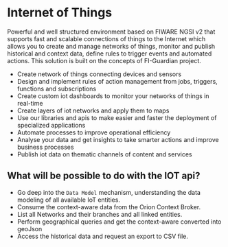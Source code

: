 # Internet of Things


Powerful and well structured environment based on FIWARE NGSI v2 that supports fast and scalable connections of things to the Internet which allows you to create and manage networks of things, monitor and publish historical and context data, define rules to trigger events and automated actions. This solution is built on the concepts of FI-Guardian project.


- Create network of things connecting devices and sensors
- Design and implement rules of action management from jobs, triggers, functions and subscriptions
- Create custom iot dashboards to monitor your networks of things in real-time
- Create layers of iot networks and apply them to maps
- Use our libraries and apis to make easier and faster the deployment of specialized applications
- Automate processes to improve operational efficiency
- Analyse your data and get insights to take smarter actions and improve business processes
- Publish iot data on thematic channels of content and services



## What will be possible to do with the IOT api?  

- Go deep into the `Data Model` mechanism, understanding the data modeling of all available IoT entities.
- Consume the context-aware data from the Orion Context Broker.
- List all Networks and their branches and all linked entities.
- Perform geographical queries and get the context-aware converted into geoJson
- Access the historical data and request an export to CSV file.
